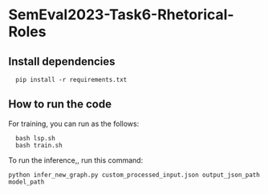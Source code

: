 # SemEval2023-Task6-Rhetorical-Roles
## Install dependencies
```
  pip install -r requirements.txt
```
## How to run the code
For training, you can run as the follows:
```
  bash lsp.sh
  bash train.sh
```
To run the inference,, run this command:
```
python infer_new_graph.py custom_processed_input.json output_json_path model_path
```
